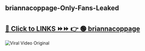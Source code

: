 
 ## briannacoppage-Only-Fans-Leaked

# <h2><a href="https://clipsfans.com/briannacoppage&ref=git">🔗 Click to LINKS ⏩⏩ 👉 🟢 briannacoppage </a></h2>

<a href="https://clipsfans.com/briannacoppage&ref=git" rel="nofollow" data-target="animated-image.originalLink"><img src="https://i.ibb.co.com/xMMVF88/686577567.gif" alt="Viral Video Original" style="max-width: 100%; display: inline-block;" data-target="animated-image.originalImage"></a>
